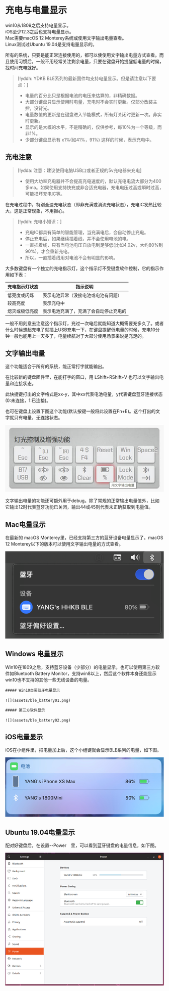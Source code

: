 # 充电与电量显示
win10从1809之后支持电量显示。  
iOS至少12.3之后也支持电量显示。  
Mac需要macOS 12 Monterey系统或使用文字输出电量查看。  
Linux测试过Ubuntu 19.04是支持电量显示的。

所有的系统，只要是能正常连接使用的，都可以使使用文字输出电量方式查看。而且使用习惯后，一般不用经常关注剩余电量，只要在键盘开始提醒低电量的时候，找时间充电就好。

> [!yddh: YDKB BLE系列的最新固件均支持电量显示。但是请注意以下要点：]
> - <ru>电量的百分比只是根据电池的电压来估算的，非精确数据。</ru>
> - 大部分键盘只显示使用时电量，充电时不会实时更新。仅部分改装主控，没背光。
> - 电量数值的更新是在键盘进入节能模式，所有灯关闭时更新一次。非实时更新。
> - 显示的是大概的水平，不是精确的，仅供参考，每10%为一个等级，而非1%。
> - 少部分键盘显示有 x1%(如41%，91%) 这样的时候，表示充电中。


## 充电注意

> [!ydda: 注意：建议使用电脑USB口或者正规的5v充电器来充电]
> - 使用大功率充电器并不会提高充电速度的，默认充电电流大部分为400多ma。如果使用支持快充或非合适充电器，充电电压过高或瞬时过高，可能损坏充电IC等。

在充电过程中，特别全速充电状态（即非充满或涓流充电状态），充电IC发热比较大，这是正常现象，不用担心。

> [!yddh: 充电小知识：]
> - 充电IC都具有简单的智能管理，当充满电后，会自动停止充电。
> - 停止充电后，如果继续插着线，并不会使用电池的电。
> - 一直插着线，只有当电池电压自放电到足够低(比如4.02v，大约80%到90%)，才会重新充电。
> - 所以，一直插着线用对电池不会有明显的影响。

大多数键盘有一个独立的充电指示灯，这个指示灯不受键盘软件控制，它的指示作用如下表：

| 充电指示灯状态 | 指示说明 |
| ---- | ---- |
| 低亮度或闪烁 | 表示电池异常（没接电池或电池有问题） |
| 较高亮度 | 表示充电中 |
| 熄灭或极低亮度 | 表示电池充满了，充满了会自动停止充电的 |

一般不用刻意去注意这个指示灯，充过一次电后就能知道大概需要充多久了。或者什么时候想起充电了就插上USB充电一下，在键盘提醒低电量的时候，充电10分钟一般也能用上一天多了，电量续航对于大部分使用场景来说是充足的。


## 文字输出电量
这个功能适合于所有的系统，能正常打字就能输出。

在比较新的键盘固件里，在能打字的窗口，用 <key>LShift+RShift+V</key> 也可以文字输出电量和连接状态。

此快捷键打出的文字格式是xx-y，其中xx代表电池电量，y代表键盘蓝牙连接状态(0:未连接，1:已连接)。

也可在键盘上设置下图这个功能(默认按键一般将此设置在Fn+E)。这个打出的文字就只有电量，无连接状态。

![|450](assets/ble_battery04.png)

文字输出电量的功能还可额外用于debug。除了常规的正常输出电量值外，比如它输出12时代表蓝牙功能已关闭，输出44或45则代表未正确获取到电量值。


## Mac电量显示

在最新的 <ru>macOS Monterey</ru>里，已经支持第三方的蓝牙设备电量显示了。macOS 12 Monterey以下的版本可以使用文字输出电量的方式查看。

![|450](assets/ble_battery_mac02.png)

## Windows 电量显示

Win10在1809之后，支持蓝牙设备（少部分）的电量显示。也可以使用第三方软件如Bluetooth Battery Monitor，支持win8以上，然后这个软件本身还能显示win10也不支持的其他一些无线设备的电量。

```ad-yddcol0
##### Win10自带蓝牙电量显示

![](assets/ble_battery01.png)
```

```ad-yddcol1
##### 第三方软件显示

![](assets/ble_battery02.png)
```

## iOS电量显示
iOS在小组件里，把电量加上后，这个小组键就会显示BLE系列的电量，如下图。  

![|600](assets/ble_battery03.png)

## Ubuntu 19.04电量显示
配对好键盘后，在设置--Power　里，可以看到蓝牙键盘的电量信息，如下图。  

![|600](assets/ble_battery004.png)


